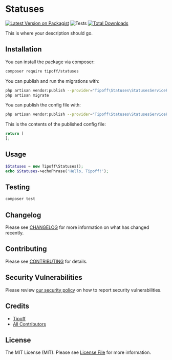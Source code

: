 # Statuses

[![Latest Version on Packagist](https://img.shields.io/packagist/v/tipoff/statuses.svg?style=flat-square)](https://packagist.org/packages/tipoff/statuses)
![Tests](https://github.com/tipoff/statuses/workflows/Tests/badge.svg)
[![Total Downloads](https://img.shields.io/packagist/dt/tipoff/statuses.svg?style=flat-square)](https://packagist.org/packages/tipoff/statuses)

This is where your description should go.

## Installation

You can install the package via composer:

```bash
composer require tipoff/statuses
```

You can publish and run the migrations with:

```bash
php artisan vendor:publish --provider="Tipoff\Statuses\StatusesServiceProvider" --tag="migrations"
php artisan migrate
```

You can publish the config file with:
```bash
php artisan vendor:publish --provider="Tipoff\Statuses\StatusesServiceProvider" --tag="config"
```

This is the contents of the published config file:

```php
return [
];
```

## Usage

```php
$Statuses = new Tipoff\Statuses();
echo $Statuses->echoPhrase('Hello, Tipoff!');
```

## Testing

```bash
composer test
```

## Changelog

Please see [CHANGELOG](CHANGELOG.md) for more information on what has changed recently.

## Contributing

Please see [CONTRIBUTING](.github/CONTRIBUTING.md) for details.

## Security Vulnerabilities

Please review [our security policy](../../security/policy) on how to report security vulnerabilities.

## Credits

- [Tipoff](https://github.com/tipoff)
- [All Contributors](../../contributors)

## License

The MIT License (MIT). Please see [License File](LICENSE.md) for more information.
